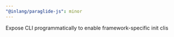 ```yaml
---
"@inlang/paraglide-js": minor
---
```


Expose CLI programmatically to enable framework-specific init clis
